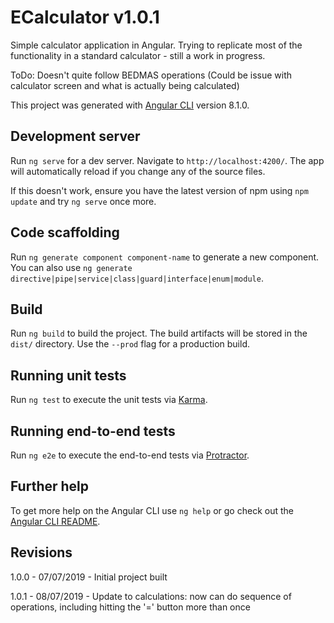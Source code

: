 # ECalculator v1.0.1

Simple calculator application in Angular. Trying to replicate most of the functionality in a standard calculator - still a work in progress.

ToDo: Doesn't quite follow BEDMAS operations (Could be issue with calculator screen and what is actually being calculated)

This project was generated with [Angular CLI](https://github.com/angular/angular-cli) version 8.1.0.

## Development server

Run `ng serve` for a dev server. Navigate to `http://localhost:4200/`. The app will automatically reload if you change any of the source files.

If this doesn't work, ensure you have the latest version of npm using `npm update` and try `ng serve` once more.

## Code scaffolding

Run `ng generate component component-name` to generate a new component. You can also use `ng generate directive|pipe|service|class|guard|interface|enum|module`.

## Build

Run `ng build` to build the project. The build artifacts will be stored in the `dist/` directory. Use the `--prod` flag for a production build.

## Running unit tests

Run `ng test` to execute the unit tests via [Karma](https://karma-runner.github.io).

## Running end-to-end tests

Run `ng e2e` to execute the end-to-end tests via [Protractor](http://www.protractortest.org/).

## Further help

To get more help on the Angular CLI use `ng help` or go check out the [Angular CLI README](https://github.com/angular/angular-cli/blob/master/README.md).

## Revisions

1.0.0 - 07/07/2019 - Initial project built

1.0.1 - 08/07/2019 - Update to calculations: now can do sequence of operations, including hitting the '=' button more than once
